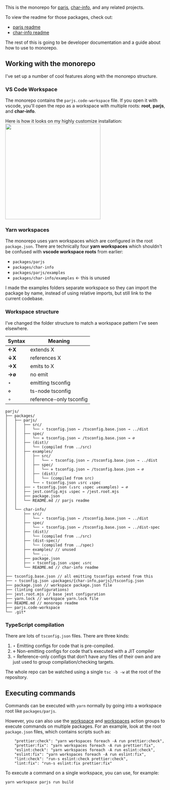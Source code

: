This is the monorepo for [parjs](https://www.npmjs.com/package/parjs), [char-info](https://www.npmjs.com/package/char-info), and any related projects.

To view the readme for those packages, check out:
- [parjs readme](./packages/parjs/README.md)
- [char-info readme](./packages/char-info/README.md)

The rest of this is going to be developer documentation and a guide about how to use to monorepo.
## Working with the monorepo
I've set up a number of cool features along with the monorepo structure.
### VS Code Workspace
The monorepo contains the `parjs.code-workspace` file. If you open it with vscode, you'll open the repo as a workspace with multiple roots: **root**, **parjs**, and **char-info**.

Here is how it looks on my highly customize installation:
<img src="https://github.com/GregRos/parjs/assets/1788329/5f205e09-e941-4090-abfd-a56aa45e2ae8" width=300>
### Yarn workspaces
The monorepo uses yarn workspaces which are configured in the root `package.json`. There are technically four **yarn workspaces** which shouldn't be confused with **vscode workspace roots** from earlier:

-   `packages/parjs`
-   `packages/char-info`
-   `packages/parjs/examples`
-   `packages/char-info/examples` ← this is unused

I made the examples folders separate workspace so they can import the package by name, instead of using relative imports, but still link to the current codebase.
### Workspace structure
I’ve changed the folder structure to match a workspace pattern I’ve seen elsewhere.

| Syntax | Meaning                 |
| ------ | ----------------------- |
| **←X** | extends X               |
| **↓X** | references X            |
| **→X** | emits to X              |
| **→∅** | no emit                 |
| ⋆      | emitting tsconfig       |
| ⋄      | ts-node tsconfig        |
| ∘      | reference-only tsconfig |

```
parjs/
├── packages/
│   ├── parjs/
│   │   ├── src/
│   │   │   └── ⋆ tsconfig.json ← /tsconfig.base.json → ../dist
│   │   ├── spec/
│   │   │   └── ⋄ tsconfig.json ← /tsconfig.base.json → ∅
│   │   ├── (dist)/
│   │   │   └── (compiled from ../src)
│   │   ├── examples/
│   │   │   ├── src/
│   │   │   │   └── ⋆ tsconfig.json ← /tsconfig.base.json → ../dist
│   │   │   ├── spec/
│   │   │   │   └── ⋄ tsconfig.json ← /tsconfig.base.json → ∅
│   │   │   ├── (dist)/
│   │   │   │   └── (compiled from src)
│   │   │   └── ∘ tsconfig.json ↓src ↓spec
│   │   ├── ∘ tsconfig.json (↓src ↓spec ↓examples) → ∅
│   │   ├── jest.config.mjs ↓spec ← /jest.root.mjs
│   │   ├── package.json
│   │   └── README.md // parjs readme
│   │
│   └── char-info/
│       ├── src/
│       │   └── ⋆ tsconfig.json ← /tsconfig.base.json → ../dist
│       ├── spec/
│       │   └── ⋆ tsconfig.json ← /tsconfig.base.json → ../dist-spec
│       ├── (dist)/
│       │   └── (compiled from ../src)
│       ├── (dist-spec)/
│       │   └── (compiled from ../spec)
│       ├── examples/ // unused
│       │   └── ...
│       ├── package.json
│       ├── ∘ tsconfig.json ↓spec ↓src
│       └── README.md // char-info readme
│
├── tsconfig.base.json // all emitting tsconfigs extend from this
├── ∘ tsconfig.json ↓packages/{char-info,parjs}/tsconfig.json
├── package.json // workspace package.json file
├── (linting configurations)
├── jest.root.mjs // base jest configuration
├── yarn.lock // workspace yarn.lock file
├── README.md // monorepo readme
├── parjs.code-workspace
└── .git*
```

### TypeScript compilation
There are lots of `tsconfig.json` files. There are three kinds:

1. ⋆ Emitting configs for code that is pre-compiled.
2. ⋄ Non-emitting configs for code that’s executed with a JIT compiler
3. ∘ Reference-only configs that don’t have any files of their own and are just used to group compilation/checking targets.

The whole repo can be watched using a single `tsc -b -w` at the root of the repository. 
## Executing commands
Commands can be executed with `yarn` normally by going into a workspace root like `packages/parjs`.

However, you can also use the [workspace](https://classic.yarnpkg.com/lang/en/docs/cli/workspace/) and [workspaces](https://classic.yarnpkg.com/lang/en/docs/cli/workspaces/) action groups to execute commands on multiple packages. For an example, look at the root `package.json` files, which contains scripts such as:

```
    "prettier:check": "yarn workspaces foreach -A run prettier:check",
    "prettier:fix": "yarn workspaces foreach -A run prettier:fix",
    "eslint:check": "yarn workspaces foreach -A run eslint:check",
    "eslint:fix": "yarn workspaces foreach -A run eslint:fix",
    "lint:check": "run-s eslint:check prettier:check",
    "lint:fix": "run-s eslint:fix prettier:fix"
```

To execute a command on a single workspace, you can use, for example:

```
yarn workspace parjs run build
```